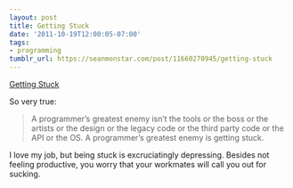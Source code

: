 ```yaml
---
layout: post
title: Getting Stuck
date: '2011-10-19T12:00:05-07:00'
tags:
- programming
tumblr_url: https://seanmonstar.com/post/11660270945/getting-stuck
---
```

[Getting Stuck](http://www.jeffwofford.com/?p=835)  

So very true:

> A programmer’s greatest enemy isn’t the tools or the boss or the artists or the design or the legacy code or the third party code or the API or the OS. A programmer’s greatest enemy is getting stuck.

I love my job, but being stuck is excruciatingly depressing. Besides not feeling productive, you worry that your workmates will call you out for sucking.

